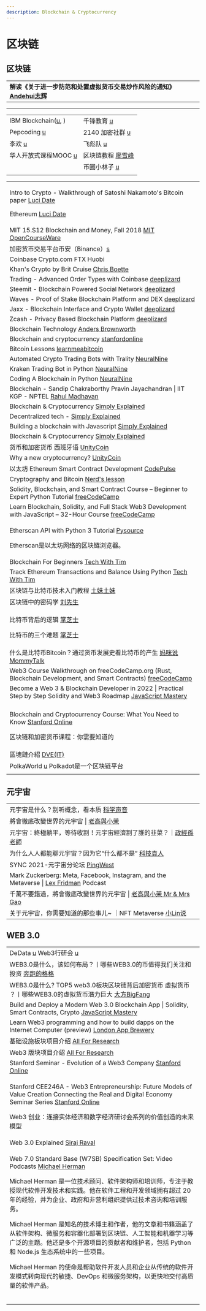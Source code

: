 ```yaml
---
description: Blockchain & Cryptocurrency
---
```


# 区块链

## 区块链

|                                                                                             |
| ------------------------------------------------------------------------------------------- |
| **解读《关于进一步防范和处置虚拟货币交易炒作风险的通知》**[**Andehui志辉**](https://www.youtube.com/watch?v=4I1zI3KORvE) |

***

|                                                                                                                          |                                                                             |
| ------------------------------------------------------------------------------------------------------------------------ | --------------------------------------------------------------------------- |
| IBM Blockchain([u](https://www.youtube.com/c/ibmblockchain/playlists), )                                                 | 千锋教育 [u](https://www.youtube.com/channel/UCtlYTdQCuSRP7W5r2aOMvQw)          |
| Pepcoding [u](https://www.youtube.com/c/Pepcoding/playlists)                                                             | 2140 加密社群 [u](https://www.youtube.com/channel/UCDZ7iK4KagihzEUL4Ti9PgQ)     |
| 李欢 [u](https://www.youtube.com/@LiHuanLH/playlists)                                                                      | 飞彪队 [u](https://www.youtube.com/channel/UCgCco8lboO1LRlB9XPh662Q/playlists) |
| 华人开放式课程MOOC [u](https://www.youtube.com/c/%E5%8D%8E%E4%BA%BA%E5%BC%80%E6%94%BE%E5%BC%8F%E8%AF%BE%E7%A8%8BMOOC/playlists) | 区块链教程 [廖雪峰](https://www.liaoxuefeng.com/wiki/1207298049439968)              |
|                                                                                                                          | 币圈小林子 [u](https://www.youtube.com/@btcxiaolinzi/playlists)                  |
|                                                                                                                          |                                                                             |

|                                                                                                                                                                                                                                                                                           |
| ----------------------------------------------------------------------------------------------------------------------------------------------------------------------------------------------------------------------------------------------------------------------------------------- |
| <p>Intro to Crypto - Walkthrough of Satoshi Nakamoto's Bitcoin paper <a href="https://www.youtube.com/playlist?list=PLaJCKi8Nk1hwrMdQR4tgytfbUbWcZps2K">Luci Date</a></p><p>Ethereum <a href="https://www.youtube.com/playlist?list=PLaJCKi8Nk1hxwSz0iifikruNjrnrl8i9K">Luci Date</a></p> |
| MIT 15.S12 Blockchain and Money, Fall 2018 [MIT OpenCourseWare](https://www.youtube.com/playlist?list=PLUl4u3cNGP63UUkfL0onkxF6MYgVa04Fn)                                                                                                                                                 |
| 加密货币交易平台币安（Binance）[s](https://www.binance.com/en)                                                                                                                                                                                                                                        |
| Coinbase   Crypto.com   FTX   Huobi                                                                                                                                                                                                                                                       |
| Khan's Crypto by Brit Cruise [Chris Boette](https://www.youtube.com/playlist?list=PL148EBF39F493C3DE)                                                                                                                                                                                     |
| Trading - Advanced Order Types with Coinbase [deeplizard](https://www.youtube.com/playlist?list=PLZbbT5o\_s2xr17PqeytCKiCD-TJj89rII)                                                                                                                                                      |
| Steemit - Blockchain Powered Social Network [deeplizard](https://www.youtube.com/playlist?list=PLZbbT5o\_s2xo\_m9ifxsnWRrqbOypARsWL)                                                                                                                                                      |
| Waves - Proof of Stake Blockchain Platform and DEX [deeplizard](https://www.youtube.com/playlist?list=PLZbbT5o\_s2xq\_NT5lOc-\_5qxDeFF47\_oI)                                                                                                                                             |
| Jaxx - Blockchain Interface and Crypto Wallet [deeplizard](https://www.youtube.com/playlist?list=PLZbbT5o\_s2xpOpsGIuk4qHek6KxeQACHf)                                                                                                                                                     |
| Zcash - Privacy Based Blockchain Platform [deeplizard](https://www.youtube.com/playlist?list=PLZbbT5o\_s2xqlYVdBKoKDOXsN4su8iqrU)                                                                                                                                                         |
| Blockchain Technology [Anders Brownworth](https://www.youtube.com/playlist?list=PLlzIv5W0T83BPJqonIRMf-lV7K7E06qyY)                                                                                                                                                                       |
| Blockchain and cryptocurrency [stanfordonline](https://www.youtube.com/playlist?list=PLoROMvodv4rNYmdiYxWRVpxLj75R7oZ65)                                                                                                                                                                  |
| Bitcoin Lessons [learnmeabitcoin](https://www.youtube.com/playlist?list=PLjyTtFk7i2AHvjMo0-ftIVqSNGPcwCaJt)                                                                                                                                                                               |
| Automated Crypto Trading Bots with Trality [NeuralNine](https://www.youtube.com/watch?v=fOQNlWX9M5Y)                                                                                                                                                                                      |
| Kraken Trading Bot in Python [NeuralNine](https://www.youtube.com/watch?v=XjVesu\_G5yQ)                                                                                                                                                                                                   |
| Coding A Blockchain in Python [NeuralNine](https://www.youtube.com/watch?v=pYasYyjByKI)                                                                                                                                                                                                   |
| Blockchain - Sandip Chakraborthy Pravin Jayachandran \| IIT KGP - NPTEL [Rahul Madhavan](https://www.youtube.com/playlist?list=PLEAYkSg4uSQ2x4I7ASRHlraNxSwf8xOAB)                                                                                                                        |
| Blockchain & Cryptocurrency [Simply Explained](https://www.youtube.com/playlist?list=PLzvRQMJ9HDiQF\_5bEErheiAawrJ-2zQoI)                                                                                                                                                                 |
| Decentralized tech - [Simply Explained](https://www.youtube.com/playlist?list=PLzvRQMJ9HDiSM\_uLyxy5B6ml\_BpmLFAHU)                                                                                                                                                                       |
| Building a blockchain with Javascript [Simply Explained](https://www.youtube.com/playlist?list=PLzvRQMJ9HDiTqZmbtFisdXFxul5k0F-Q4)                                                                                                                                                        |
| Blockchain & Cryptocurrency [Simply Explained](https://www.youtube.com/playlist?list=PLzvRQMJ9HDiQF\_5bEErheiAawrJ-2zQoI)                                                                                                                                                                 |
| 货币和加密货币 西班牙语 [UnityCoin](https://www.youtube.com/playlist?list=PLUxszVpqZTNSrNqusBK-DrNbO5YFgxJzD)                                                                                                                                                                                        |
| Why a new cryptocurrency? [UnityCoin](https://www.youtube.com/playlist?list=PLUxszVpqZTNTFoP7JFEH-URXL1tFpV52m)                                                                                                                                                                           |
| 以太坊 Ethereum Smart Contract Development [CodePulse](https://www.youtube.com/playlist?list=PLZQftyCk7\_SehVfpAW0KCnrTgb267NSc0)                                                                                                                                                            |
| Cryptography and Bitcoin [Nerd's lesson](https://www.youtube.com/playlist?list=PL7T06JEc5PF6Xbrs\_1ltXPSYi5qWL9pBm)                                                                                                                                                                       |
| Solidity, Blockchain, and Smart Contract Course – Beginner to Expert Python Tutorial [freeCodeCamp](https://www.youtube.com/watch?v=M576WGiDBdQ)                                                                                                                                          |
| Learn Blockchain, Solidity, and Full Stack Web3 Development with JavaScript – 32-Hour Course [freeCodeCamp](https://www.youtube.com/watch?v=gyMwXuJrbJQ)                                                                                                                                  |
| <p>Etherscan API with Python 3 Tutorial <a href="https://www.youtube.com/playlist?list=PL6Yc5OUgcoTlfLAIZcyq_UZNdKTJVZUMA">Pysource</a></p><p>Etherscan是以太坊网络的区块链浏览器。</p>                                                                                                                 |
| Blockchain For Beginners [Tech With Tim](https://www.youtube.com/playlist?list=PLzMcBGfZo4-msMNfRJT5cLSge23P5bqUx)                                                                                                                                                                        |
| Track Ethereum Transactions and Balance Using Python [Tech With Tim](https://www.youtube.com/watch?v=x5FHbr0Em5A)                                                                                                                                                                         |
| 区块链与比特币技术入门教程 [土妹土妹](https://www.youtube.com/playlist?list=PLeRPcJf8vjt3AWUOEIi-qUrA0W\_1GhYUx)                                                                                                                                                                                           |
| 区块链中的密码学 [刘先生](https://www.youtube.com/playlist?list=PLFI1Cd4723\_Sq1nl4LEka1SkhNk5ZkAf\_)                                                                                                                                                                                                |
| <p>比特币背后的逻辑 <a href="https://www.youtube.com/watch?v=R_JfuiPT65o">掌芝士</a></p><p>比特币的三个难题 <a href="https://www.youtube.com/watch?v=lRm6XLld0AA">掌芝士</a></p>                                                                                                                                |
| 什么是比特币Bitcoin？通过货币发展史看比特币的产生 [妈咪说MommyTalk](https://www.youtube.com/watch?v=m3JdQanRZVw)                                                                                                                                                                                                  |
| Web3 Course Walkthrough on freeCodeCamp.org (Rust, Blockchain Development, and Smart Contracts) [freeCodeCamp](https://www.youtube.com/watch?v=hDfkyF8U-pw)                                                                                                                               |
| Become a Web 3 & Blockchain Developer in 2022 \| Practical Step by Step Solidity and Web3 Roadmap [JavaScript Mastery](https://www.youtube.com/watch?v=aVQJGr2J8io)                                                                                                                       |
|                                                                                                                                                                                                                                                                                           |
| <p>Blockchain and Cryptocurrency Course: What You Need to Know <a href="https://www.youtube.com/playlist?list=PLoROMvodv4rN_bvJCjfM33sOLTGj8gxrF">Stanford Online</a></p><p>区块链和加密货币课程：你需要知道的</p>                                                                                         |
| 區塊鏈介紹 [DVE(IT)](https://www.youtube.com/watch?v=go\_pja2EIaU)                                                                                                                                                                                                                             |
| PolkaWorld [u](https://www.youtube.com/@PolkaWorld/playlists) Polkadot是一个区块链平台 |
|                                                                                                                                                                                                                                                                                           |

## 元宇宙

|                                                                                                                                     |
| ----------------------------------------------------------------------------------------------------------------------------------- |
| 元宇宙是什么？别听概念，看本质   [科学声音](https://www.youtube.com/watch?v=145dWxNpwLU\&list=TLPQMTAxMTIwMjFd4Jc4OICwuQ)                              |
| 將會徹底改變世界的元宇宙 \| [老高與小茉](https://www.youtube.com/watch?v=hm5K-PBz0rg\&list=TLPQMTAxMTIwMjFd4Jc4OICwuQ)                               |
| 元宇宙：終極躺平，等待收割！元宇宙經濟割了誰的韭菜？｜[政經孫老師](https://www.youtube.com/watch?v=NPmy0CuojGs)                                                     |
| 为什么人人都能聊元宇宙？因为它“什么都不是” [科技袁人](https://www.youtube.com/watch?v=svxZWwXfjnQ)                                                          |
| SYNC 2021-元宇宙分论坛 [PingWest](https://www.youtube.com/watch?v=ILv0IxWcEjU)                                                            |
| Mark Zuckerberg: Meta, Facebook, Instagram, and the Metaverse \| [Lex Fridman](https://www.youtube.com/watch?v=5zOHSysMmH0) Podcast |
| 千萬不要錯過，將會徹底改變世界的元宇宙 \| [老高與小茉 Mr & Mrs Gao](https://www.youtube.com/watch?v=hm5K-PBz0rg)                                            |
| 关于元宇宙，你需要知道的那些事儿\~ ｜NFT Metaverse [小Lin说](https://www.youtube.com/watch?v=pFRXGxwat\_U)                                             |

## WEB 3.0

|                                                                                                                                                                                                                                                                                                                                                                                                                                                                                                             |
| ----------------------------------------------------------------------------------------------------------------------------------------------------------------------------------------------------------------------------------------------------------------------------------------------------------------------------------------------------------------------------------------------------------------------------------------------------------------------------------------------------------- |
| DeData [u](https://www.youtube.com/channel/UCoyN59\_c7JQIAdQkZiv-ILw)   Web3行研会 [u](https://www.youtube.com/@Web-fc1es)                                                                                                                                                                                                                                                                                                                                                                                     |
| WEB3.0是什么，该如何布局？丨哪些WEB3.0的币值得我们关注和投资 [奔跑的格格](https://www.youtube.com/watch?v=Hsajpp-fg-E)                                                                                                                                                                                                                                                                                                                                                                                                                   |
| WEB3.0是什么? TOP5 web3.0板块区块链背后加密货币 虚拟货币 ？丨哪些WEB3.0的虚拟货币潛力巨大 [大方BigFang](https://www.youtube.com/watch?v=OnsdncqgSYw)                                                                                                                                                                                                                                                                                                                                                                                         |
| Build and Deploy a Modern Web 3.0 Blockchain App \| Solidity, Smart Contracts, Crypto [JavaScript Mastery](https://www.youtube.com/watch?v=Wn\_Kb3MR\_cU)                                                                                                                                                                                                                                                                                                                                                   |
| Learn Web3 programming and how to build dapps on the Internet Computer (preview) [London App Brewery](https://www.youtube.com/watch?v=o0\_ihmpBbic)                                                                                                                                                                                                                                                                                                                                                         |
| 基础设施板块项目介绍 [All For Research](https://www.youtube.com/playlist?list=PLBXdg6uVmEnCF-a6Yjf3oC4VDEOUOG3S9)                                                                                                                                                                                                                                                                                                                                                                                                     |
| Web3 版块项目介绍 [All For Research](https://www.youtube.com/playlist?list=PLBXdg6uVmEnCxQdPiI4Lgnhu6QO7CROcg)                                                                                                                                                                                                                                                                                                                                                                                                    |
| Stanford Seminar - Evolution of a Web3 Company [Stanford Online](https://www.youtube.com/watch?v=KvhgJEBskgg)                                                                                                                                                                                                                                                                                                                                                                                               |
| <p>Stanford CEE246A - Web3 Entrepreneurship: Future Models of Value Creation Connecting the Real and Digital Economy Seminar Series <a href="https://www.youtube.com/playlist?list=PLoROMvodv4rOUC9tTF3wKaif0oFx13EJJ">Stanford Online</a></p><p>Web3 创业：连接实体经济和数字经济研讨会系列的价值创造的未来模型</p>                                                                                                                                                                                                                     |
| Web 3.0 Explained [Siraj Raval](https://www.youtube.com/watch?v=aPVmd7SyKfQ)                                                                                                                                                                                                                                                                                                                                                                                                                                |
| <p>Web 7.0 Standard Base (W7SB) Specification Set: Video Podcasts <a href="https://www.youtube.com/playlist?list=PLU-rWqHm5p44AsU5GLsc1bHC7P8zolAAf">Michael Herman</a></p><p>Michael Herman 是一位技术顾问、软件架构师和培训师，专注于教授现代软件开发技术和实践。他在软件工程和开发领域拥有超过 20 年的经验，并为企业、政府和非营利组织提供过技术咨询和培训服务。</p><p>Michael Herman 是知名的技术博主和作者，他的文章和书籍涵盖了从软件架构、微服务和容器化部署到区块链、人工智能和机器学习等广泛的主题。他还是多个开源项目的贡献者和维护者，包括 Python 和 Node.js 生态系统中的一些项目。</p><p>Michael Herman 的使命是帮助软件开发人员和企业从传统的软件开发模式转向现代的敏捷、DevOps 和微服务架构，以更快地交付高质量的软件产品。</p> |
|                                                                                                                                                                                                                                                                                                                                                                                                                                                                                                             |
|                                                                                                                                                                                                                                                                                                                                                                                                                                                                                                             |
|                                                                                                                                                                                                                                                                                                                                                                                                                                                                                                             |
